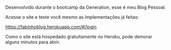 Desenvolvido durante o bootcamp da Generation, esse é meu Blog Pessoal.

Acesse o site e teste você mesmo as implementações já feitas:

https://fabinhoblog.herokuapp.com/#/login

Como o site está hospedado gratuitamente no Heroku, pode demorar alguns minutos para abrir.
